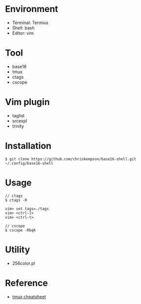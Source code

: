 # Environment
* Terminal: Termius
* Shell: bash
* Editor: vim

# Tool
* base16
* tmux
* ctags
* cscope

# Vim plugin
* taglist
* srcexpl
* trinity

# Installation
```
$ git clone https://github.com/chriskempson/base16-shell.git ~/.config/base16-shell
```

# Usage
```
// ctags
$ ctags -R

vim> set tags=./tags
vim> <ctrl-]>
vim> <ctrl-t>

// cscope
$ cscope -Rbqk
```

# Utility
* 256color.pl

# Reference
* [tmux cheatsheet](https://gist.github.com/MohamedAlaa/2961058)

